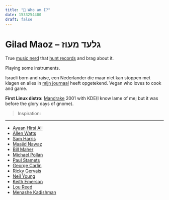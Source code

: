 ```yaml
---
title: "🧔 Who am I?"
date: 1533254400
draft: false
---
```

Gilad Maoz – גלעד מעוז
===


<link rel="stylesheet" href="https://shell-gems.appspot.com.storage.googleapis.com/muziek/muziek.css">
<link rel="stylesheet" href="https://use.fontawesome.com/releases/v5.0.13/css/all.css" integrity="sha384-DNOHZ68U8hZfKXOrtjWvjxusGo9WQnrNx2sqG0tfsghAvtVlRW3tvkXWZh58N9jp" crossorigin="anonymous">
<a href="https://www.last.fm/user/hyperman"><i class="fab fa-lastfm fa-2x"></i></a> <a href="https://www.discogs.com/user/EvilUrge/collection"><i class="fas fa-compact-disc fa-2x"></i></a> <a href="https://open.spotify.com/user/l7h03kr40j2rlfjr79d4wsal0"><i class="fab fa-spotify fa-2x"></i></a>

True [music nerd](https://www.last.fm/user/hyperman) that [hunt records](https://www.discogs.com/user/EvilUrge/collection) and brag about it.

<i class="icon-guitar"></i><i class="icon-acoustic"></i><i class="icon-harmonica"></i><i class="icon-clarinet"></i><i class="icon-recorder"></i><i class="icon-jazzflute"></i><i class="icon-panflute"></i><i class="icon-kalimba"></i><i class="icon-mouthharp"></i> Playing some instruments.


Israeli born and raise, een Nederlander die maar niet kan stoppen met klagen en alles in [mijn journaal](https://ik.evilurge.com/) heeft opgetekend.
Vegan who loves to cook and game.

<b>First Linux distro:</b> [Mandrake](https://en.wikipedia.org/wiki/Mandriva_Linux) 2001 with KDE(I know lame of me; but it was before the glory days of gnome).

>Inspiration:
---

* [Ayaan Hirsi Ali](https://en.wikipedia.org/wiki/Ayaan_Hirsi_Ali)
* [Allen Watts](https://en.wikipedia.org/wiki/Alan_Watts)
* [Sam Harris](https://en.wikipedia.org/wiki/Sam_Harris)
* [Maajid Nawaz](https://en.wikipedia.org/wiki/Maajid_Nawaz)
* [Bill Maher](https://en.wikipedia.org/wiki/Bill_Maher)
* [Michael Pollan](https://en.wikipedia.org/wiki/Michael_Pollan)
* [Paul Stamets](https://en.wikipedia.org/wiki/Paul_Stamets)
* [George Carlin](https://en.wikipedia.org/wiki/George_Carlin)
* [Ricky Gervais](https://en.wikipedia.org/wiki/Ricky_Gervais)
* [Neil Young](https://en.wikipedia.org/wiki/Neil_Young)
* [Keith Emerson](https://en.wikipedia.org/wiki/Keith_Emerson)
* [Lou Reed](https://en.wikipedia.org/wiki/Lou_Reed)
* [Menashe Kadishman](https://en.wikipedia.org/wiki/Menashe_Kadishman)
